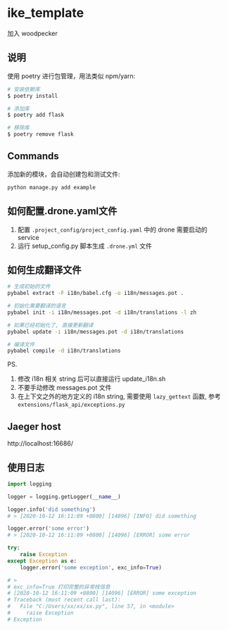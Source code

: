 # ike_template
加入 woodpecker

## 说明
使用 poetry 进行包管理，用法类似 npm/yarn:
```bash
# 安装依赖库
$ poetry install

# 添加库
$ poetry add flask

# 移除库
$ poetry remove flask
```

## Commands
添加新的模块，会自动创建包和测试文件:
```bash
python manage.py add example
```

## 如何配置.drone.yaml文件
1. 配置 `.project_config/project_config.yaml` 中的 drone 需要启动的 service
2. 运行 setup_config.py 脚本生成 `.drone.yml` 文件

## 如何生成翻译文件
```bash
# 生成初始的文件
pybabel extract -F i18n/babel.cfg -o i18n/messages.pot .

# 初始化需要翻译的语言
pybabel init -i i18n/messages.pot -d i18n/translations -l zh

# 如果已经初始化了, 直接更新翻译
pybabel update -i i18n/messages.pot -d i18n/translations

# 编译文件
pybabel compile -d i18n/translations
```

PS.
1. 修改 i18n 相关 string 后可以直接运行 update_i18n.sh
2. 不要手动修改 messages.pot 文件
3. 在上下文之外的地方定义的 i18n string, 需要使用 `lazy_gettext` 函数, 参考 `extensions/flask_api/exceptions.py`

## Jaeger host

http://localhost:16686/

## 使用日志
```python
import logging

logger = logging.getLogger(__name__)

logger.info('did something')
# > [2020-10-12 16:11:09 +0800] [14096] [INFO] did something

logger.error('some error')
# > [2020-10-12 16:11:09 +0800] [14096] [ERROR] some error

try:
    raise Exception
except Exception as e:
    logger.error('some exception', exc_info=True)

# >
# exc_info=True 打印完整的异常栈信息
# [2020-10-12 16:11:09 +0800] [14096] [ERROR] some exception
# Traceback (most recent call last):
#   File "C:/Users/xx/xx/xx.py", line 57, in <module>
#     raise Exception
# Exception

```
